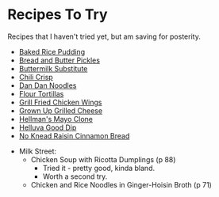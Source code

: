 # Recipes To Try

Recipes that I haven't tried yet, but am saving for posterity.

- [Baked Rice Pudding](baked_rice_pudding.md)
- [Bread and Butter Pickles](bb_pickles.md)
- [Buttermilk Substitute](buttermilk.md)
- [Chili Crisp](chili_crisp.md)
- [Dan Dan Noodles](dandan.md)
- [Flour Tortillas](flour_tortillas.md)
- [Grill Fried Chicken Wings](grill_fried_chicken_wings.md)
- [Grown Up Grilled Cheese](grown_up_grilled_cheese.md)
- [Hellman's Mayo Clone](hellmans.md)
- [Helluva Good Dip](helluva_good_dip.md)
- [No Knead Raisin Cinnamon Bread](raisin_cinnamon.md)

* Milk Street:
  * Chicken Soup with Ricotta Dumplings (p 88)
    * Tried it - pretty good, kinda bland.
    * Worth a second try.
  * Chicken and Rice Noodles in Ginger-Hoisin Broth (p 71)
